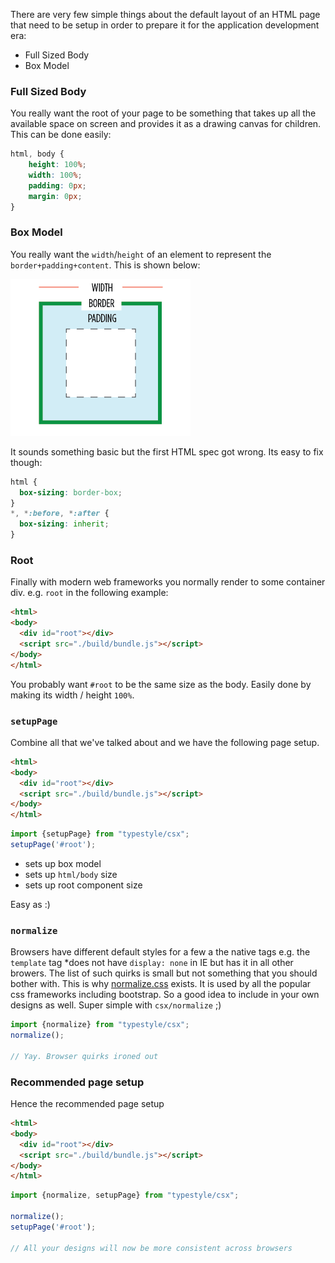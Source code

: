 There are very few simple things about the default layout of an HTML page that need to be setup in order to prepare it for the application development era:

* Full Sized Body
* Box Model

### Full Sized Body
You really want the root of your page to be something that takes up all the available space on screen and provides it as a drawing canvas for children. This can be done easily:

```css
html, body {
    height: 100%;
    width: 100%;
    padding: 0px;
    margin: 0px;
}
```

### Box Model
You really want the `width`/`height` of an element to represent the `border+padding+content`. This is shown below:

![](https://raw.githubusercontent.com/typestyle/typestyle.github.io/source/images/book/borderbox.png)

It sounds something basic but the first HTML spec got wrong. Its easy to fix though:

```css
html {
  box-sizing: border-box;
}
*, *:before, *:after {
  box-sizing: inherit;
}
```

### Root
Finally with modern web frameworks you normally render to some container div. e.g. `root` in the following example:

```html
<html>
<body>
  <div id="root"></div>
  <script src="./build/bundle.js"></script>
</body>
</html>
```

You probably want `#root` to be the same size as the body. Easily done by making its width / height `100%`.

### `setupPage`
Combine all that we've talked about and we have the following page setup.

```html
<html>
<body>
  <div id="root"></div>
  <script src="./build/bundle.js"></script>
</body>
</html>
```

```ts
import {setupPage} from "typestyle/csx";
setupPage('#root');
```

* sets up box model
* sets up `html/body` size
* sets up root component size

Easy as :)

### `normalize`
Browsers have different default styles for a few a the native tags e.g. the `template` tag *does not have `display: none` in IE but has it in all other browers. The list of such quirks is small but not something that you should bother with. This is why [normalize.css] exists. It is used by all the popular css frameworks including bootstrap. So a good idea to include in your own designs as well. Super simple with `csx/normalize` ;)

```ts
import {normalize} from "typestyle/csx";
normalize();

// Yay. Browser quirks ironed out
```

### Recommended page setup

Hence the recommended page setup

```html
<html>
<body>
  <div id="root"></div>
  <script src="./build/bundle.js"></script>
</body>
</html>
```

```ts
import {normalize, setupPage} from "typestyle/csx";

normalize();
setupPage('#root');

// All your designs will now be more consistent across browsers
```

[normalize.css]:https://github.com/necolas/normalize.css
